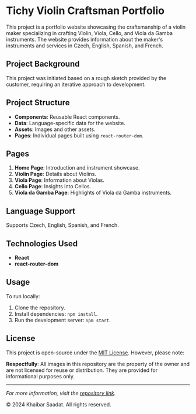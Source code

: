 # Tichy Violin Craftsman Portfolio

This project is a portfolio website showcasing the craftsmanship of a violin maker specializing in crafting Violin, Viola, Cello, and Viola da Gamba instruments. The website provides information about the maker's instruments and services in Czech, English, Spanish, and French.

## Project Background

This project was initiated based on a rough sketch provided by the customer, requiring an iterative approach to development.

## Project Structure

- **Components**: Reusable React components.
- **Data**: Language-specific data for the website.
- **Assets**: Images and other assets.
- **Pages**: Individual pages built using `react-router-dom`.

## Pages

1. **Home Page**: Introduction and instrument showcase.
2. **Violin Page**: Details about Violins.
3. **Viola Page**: Information about Violas.
4. **Cello Page**: Insights into Cellos.
5. **Viola da Gamba Page**: Highlights of Viola da Gamba instruments.

## Language Support

Supports Czech, English, Spanish, and French.

## Technologies Used

- **React**
- **react-router-dom**

## Usage

To run locally:

1. Clone the repository.
2. Install dependencies: `npm install`.
3. Run the development server: `npm start`.

## License

This project is open-source under the [MIT License](./LICENSE). However, please note:

**Respectfully**: All images in this repository are the property of the owner and are not licensed for reuse or distribution. They are provided for informational purposes only.

---

_For more information, visit the [repository link](#)._

© 2024 Khaibar Saadat. All rights reserved.
